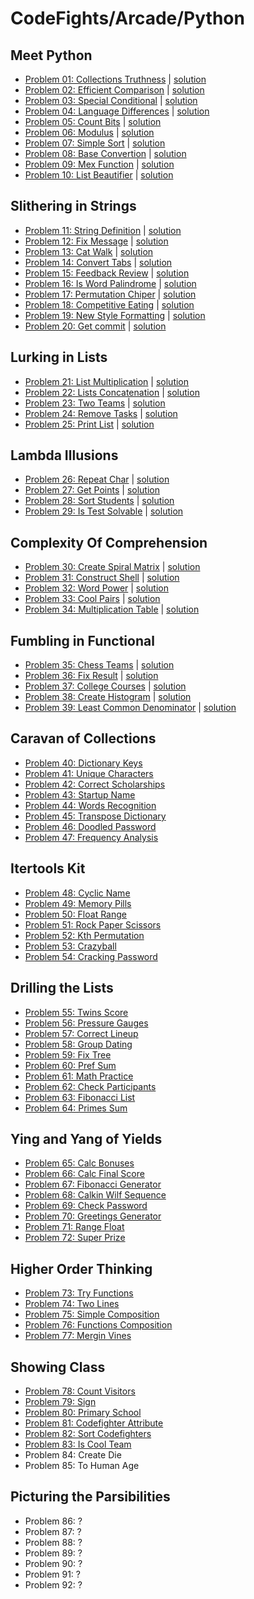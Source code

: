 # CodeFights/Arcade/Python

## Meet Python

* [Problem 01: Collections Truthness](https://codefights.com/arcade/python-arcade/meet-python/H9raD7Bdb3D2847f9) | [solution](meet-python/problem-01)
* [Problem 02: Efficient Comparison](https://codefights.com/arcade/python-arcade/meet-python/NWtSkp4Gd8ZeKc5R5) | [solution](meet-python/problem-02)
* [Problem 03: Special Conditional](https://codefights.com/arcade/python-arcade/meet-python/2iE97RD5zdYLek4cy) | [solution](meet-python/problem-03)
* [Problem 04: Language Differences](https://codefights.com/arcade/python-arcade/meet-python/CL9QBaQkamZEn7pb6) | [solution](meet-python/problem-04)
* [Problem 05: Count Bits](https://codefights.com/arcade/python-arcade/meet-python/7bGkfoFf65CiqbX3s) | [solution](meet-python/problem-05)
* [Problem 06: Modulus](https://codefights.com/arcade/python-arcade/meet-python/mygD2J9yDbRmtKW8T) | [solution](meet-python/problem-06)
* [Problem 07: Simple Sort](https://codefights.com/arcade/python-arcade/meet-python/MEgcxkQyYqFDdySnH) | [solution](meet-python/problem-07)
* [Problem 08: Base Convertion](https://codefights.com/arcade/python-arcade/meet-python/u7FW6fpp8Mqxe6sjt) | [solution](meet-python/problem-08)
* [Problem 09: Mex Function](https://codefights.com/arcade/python-arcade/meet-python/pLsMG462nzEh3axHN) | [solution](meet-python/problem-09)
* [Problem 10: List Beautifier](https://codefights.com/arcade/python-arcade/meet-python/ZiezPAoWeaK9ThXvQ) | [solution](meet-python/problem-10)

## Slithering in Strings

* [Problem 11: String Definition](https://codefights.com/arcade/python-arcade/slithering-in-strings/uFZNH5s2oXnFXiQzq) | [solution](slithering-in-strings/problem-11)
* [Problem 12: Fix Message](https://codefights.com/arcade/python-arcade/slithering-in-strings/Wmdqw8NBzcbqHSsw7) | [solution](slithering-in-strings/problem-12)
* [Problem 13: Cat Walk](https://codefights.com/arcade/python-arcade/slithering-in-strings/GH7QauS4xyHin5YLm) | [solution](slithering-in-strings/problem-13)
* [Problem 14: Convert Tabs](https://codefights.com/arcade/python-arcade/slithering-in-strings/joYKtZyJDDsFQBLHP) | [solution](slithering-in-strings/problem-14)
* [Problem 15: Feedback Review](https://codefights.com/arcade/python-arcade/slithering-in-strings/Rzf4YKMk69Jm3gNnm) | [solution](slithering-in-strings/problem-15)
* [Problem 16: Is Word Palindrome](https://codefights.com/arcade/python-arcade/slithering-in-strings/r6xwnEjaw5kNgsyZD) | [solution](slithering-in-strings/problem-16)
* [Problem 17: Permutation Chiper](https://codefights.com/arcade/python-arcade/slithering-in-strings/YADembruQtLCmiBKB) | [solution](slithering-in-strings/problem-17)
* [Problem 18: Competitive Eating](https://codefights.com/arcade/python-arcade/slithering-in-strings/BPFsda3ddPJruBX24) | [solution](slithering-in-strings/problem-18)
* [Problem 19: New Style Formatting](https://codefights.com/arcade/python-arcade/slithering-in-strings/GADdmPKQivSzQGYLw) | [solution](slithering-in-strings/problem-19)
* [Problem 20: Get commit](https://codefights.com/arcade/python-arcade/slithering-in-strings/FmSEJMu8fbybQ7Ka4) | [solution](slithering-in-strings/problem-20)

## Lurking in Lists

* [Problem 21: List Multiplication](https://codefights.com/arcade/python-arcade/lurking-in-lists/FBsDp8XJZrKNPEEmq) | [solution](lurking-in-lists/problem-21)
* [Problem 22: Lists Concatenation](https://codefights.com/arcade/python-arcade/lurking-in-lists/FumSx4KegrFbSRdQ4) | [solution](lurking-in-lists/problem-22)
* [Problem 23: Two Teams](https://codefights.com/arcade/python-arcade/lurking-in-lists/xacqXRHoHhEC3dC4N) | [solution](lurking-in-lists/problem-23)
* [Problem 24: Remove Tasks](https://codefights.com/arcade/python-arcade/lurking-in-lists/L3TQWdGMcWL85LHcR) | [solution](lurking-in-lists/problem-24)
* [Problem 25: Print List](https://codefights.com/arcade/python-arcade/lurking-in-lists/2nwFuRGHpmfRJ8GCo) | [solution](lurking-in-lists/problem-25)

## Lambda Illusions

* [Problem 26: Repeat Char](https://codefights.com/arcade/python-arcade/lambda-illusions/bCAsRfNJrjD9zhxkS) | [solution](lambda-illusions/problem-26)
* [Problem 27: Get Points](https://codefights.com/arcade/python-arcade/lambda-illusions/kYGchiunT4QtB5Dh9) | [solution](lambda-illusions/problem-27)
* [Problem 28: Sort Students](https://codefights.com/arcade/python-arcade/lambda-illusions/EqEoH6umA9Xi8fTQM) | [solution](lambda-illusions/problem-28)
* [Problem 29: Is Test Solvable](https://codefights.com/arcade/python-arcade/lambda-illusions/eP7hJDmLdZym2Kdo3) | [solution](lambda-illusions/problem-29)

## Complexity Of Comprehension

* [Problem 30: Create Spiral Matrix](https://codefights.com/arcade/python-arcade/complexity-of-comprehension/HZjrbpxa7gbrmb4kd) | [solution](complexity-of-comprehension/problem-30)
* [Problem 31: Construct Shell](https://codefights.com/arcade/python-arcade/complexity-of-comprehension/DfDPhgb5Bj2HQSdr5) | [solution](complexity-of-comprehension/problem-31)
* [Problem 32: Word Power](https://codefights.com/arcade/python-arcade/complexity-of-comprehension/5rZN7nJ7Tkd9S4TLC) | [solution](complexity-of-comprehension/problem-32)
* [Problem 33: Cool Pairs](https://codefights.com/arcade/python-arcade/complexity-of-comprehension/a6DD4JaT2moH22XTf) | [solution](complexity-of-comprehension/problem-33)
* [Problem 34: Multiplication Table](https://codefights.com/arcade/python-arcade/complexity-of-comprehension/vtDLcQWTSc5tJHL6x) | [solution](complexity-of-comprehension/problem-34)

## Fumbling in Functional

* [Problem 35: Chess Teams](https://codefights.com/arcade/python-arcade/fumbling-in-functional/z5SJJNMiSFyFDFpZR) | [solution](fumbling-in-functional/problem-35)
* [Problem 36: Fix Result](https://codefights.com/arcade/python-arcade/fumbling-in-functional/TjCNTwysvW6za5Qh4) | [solution](fumbling-in-functional/problem-36)
* [Problem 37: College Courses](https://codefights.com/arcade/python-arcade/fumbling-in-functional/hJqXodrjeBDPZPZRn) | [solution](fumbling-in-functional/problem-37)
* [Problem 38: Create Histogram](https://codefights.com/arcade/python-arcade/fumbling-in-functional/rXovZdK7redkSJL5g) | [solution](fumbling-in-functional/problem-38)
* [Problem 39: Least Common Denominator](https://codefights.com/arcade/python-arcade/fumbling-in-functional/cYG6vtfv6TJKPsvSY) | [solution](fumbling-in-functional/problem-39)

## Caravan of Collections

* [Problem 40: Dictionary Keys](https://codefights.com/arcade/python-arcade/caravan-of-collections/7Xc3Nii8bpFqgd6KS)
* [Problem 41: Unique Characters](https://codefights.com/arcade/python-arcade/caravan-of-collections/RSsTY2Aevh9gpBTNd)
* [Problem 42: Correct Scholarships](https://codefights.com/arcade/python-arcade/caravan-of-collections/f3dcuz6yoKv9yorzh)
* [Problem 43: Startup Name](https://codefights.com/arcade/python-arcade/caravan-of-collections/G6yyoXW9w888pnvsZ)
* [Problem 44: Words Recognition](https://codefights.com/arcade/python-arcade/caravan-of-collections/zmQ9DqAN2mDL9hive)
* [Problem 45: Transpose Dictionary](https://codefights.com/arcade/python-arcade/caravan-of-collections/3q55u2MWA2Rw5HvmM)
* [Problem 46: Doodled Password](https://codefights.com/arcade/python-arcade/caravan-of-collections/aarR4B273h5D2x8ry)
* [Problem 47: Frequency Analysis](https://codefights.com/arcade/python-arcade/caravan-of-collections/pE4t3DcoTRfwHwYG8)

## Itertools Kit

* [Problem 48: Cyclic Name](https://codefights.com/arcade/python-arcade/itertools-kit/QAFXsBY35wRnHkruC)
* [Problem 49: Memory Pills](https://codefights.com/arcade/python-arcade/itertools-kit/R2GeRWE2SXz4eLAe5)
* [Problem 50: Float Range](https://codefights.com/arcade/python-arcade/itertools-kit/cDuMQ6Fd4N58zdCWN)
* [Problem 51: Rock Paper Scissors](https://codefights.com/arcade/python-arcade/itertools-kit/d9Ru2ARE5tXoQ9KgR)
* [Problem 52: Kth Permutation](https://codefights.com/arcade/python-arcade/itertools-kit/opua5BqfJSaW9ny4Q)
* [Problem 53: Crazyball](https://codefights.com/arcade/python-arcade/itertools-kit/nPt9LX3Piip9ZspLv)
* [Problem 54: Cracking Password](https://codefights.com/arcade/python-arcade/itertools-kit/k2MEPqLJn5YEWafkt)

## Drilling the Lists

* [Problem 55: Twins Score](https://codefights.com/arcade/python-arcade/drilling-the-lists/ESdegETWZmXLJYirj)
* [Problem 56: Pressure Gauges](https://codefights.com/arcade/python-arcade/drilling-the-lists/SkTfc263CQbGNMtoj)
* [Problem 57: Correct Lineup](https://codefights.com/arcade/python-arcade/drilling-the-lists/M6QtFEgxrfY9Wihbt)
* [Problem 58: Group Dating](https://codefights.com/arcade/python-arcade/drilling-the-lists/okcMELPg5HbvSKodi)
* [Problem 59: Fix Tree](https://codefights.com/arcade/python-arcade/drilling-the-lists/qtoFLsK47rS6B5iEN)
* [Problem 60: Pref Sum](https://codefights.com/arcade/python-arcade/drilling-the-lists/Enwr8TBeTbuFbuPzu)
* [Problem 61: Math Practice](https://codefights.com/arcade/python-arcade/drilling-the-lists/TCTvJoBJq9wBLLJ64)
* [Problem 62: Check Participants](https://codefights.com/arcade/python-arcade/drilling-the-lists/iMjtcPbZpwxZazENA)
* [Problem 63: Fibonacci List](https://codefights.com/arcade/python-arcade/drilling-the-lists/S7EJzXk7idpB2jHhy)
* [Problem 64: Primes Sum](https://codefights.com/arcade/python-arcade/drilling-the-lists/K5fiXbgF26gdt8uJT)

## Ying and Yang of Yields

* [Problem 65: Calc Bonuses](https://codefights.com/arcade/python-arcade/yin-and-yang/z6KZcoJ9jePsenzWo)
* [Problem 66: Calc Final Score](https://codefights.com/arcade/python-arcade/yin-and-yang/4ReLEsLE6SDZkXDzK)
* [Problem 67: Fibonacci Generator](https://codefights.com/arcade/python-arcade/yin-and-yang/KAvAhLPEzyx6dBKYT)
* [Problem 68: Calkin Wilf Sequence](https://codefights.com/arcade/python-arcade/yin-and-yang/ynSRuyh93ZffkPjtv)
* [Problem 69: Check Password](https://codefights.com/arcade/python-arcade/yin-and-yang/NXz5g32Puypw3R97N)
* [Problem 70: Greetings Generator](https://codefights.com/arcade/python-arcade/yin-and-yang/BqA4bDcdQQcNJgkqi)
* [Problem 71: Range Float](https://codefights.com/arcade/python-arcade/yin-and-yang/CiZrg3JEputAAoc2E)
* [Problem 72: Super Prize](https://codefights.com/arcade/python-arcade/yin-and-yang/48HWQ3zKzWJDvHbdF)

## Higher Order Thinking

* [Problem 73: Try Functions](https://codefights.com/arcade/python-arcade/higher-order-thinking/2wXrvGPGwwEejLXq2)
* [Problem 74: Two Lines](https://codefights.com/arcade/python-arcade/higher-order-thinking/eAcdxCbbCttSsKpRz)
* [Problem 75: Simple Composition](https://codefights.com/arcade/python-arcade/higher-order-thinking/CabvoEz6mpy6dJgFf)
* [Problem 76: Functions Composition](https://codefights.com/arcade/python-arcade/higher-order-thinking/2qxqDTopmTLBnYpmC)
* [Problem 77: Mergin Vines](https://codefights.com/arcade/python-arcade/higher-order-thinking/mxSa4di775kRL26bW)

## Showing Class

* [Problem 78: Count Visitors](https://codefights.com/arcade/python-arcade/showing-class/q8K5YLLNvvQ2fahiB)
* [Problem 79: Sign](https://codefights.com/arcade/python-arcade/showing-class/bBdHSPDLc9W7mzjFY)
* [Problem 80: Primary School](https://codefights.com/arcade/python-arcade/showing-class/pzhNXW2KrdRWyhxzR)
* [Problem 81: Codefighter Attribute](https://codefights.com/arcade/python-arcade/showing-class/poBCg4uDfmXtGGiC9)
* [Problem 82: Sort Codefighters](https://codefights.com/arcade/python-arcade/showing-class/KMTap2qksYNyB6vpP)
* [Problem 83: Is Cool Team](https://codefights.com/arcade/python-arcade/showing-class/CY8Hj6M5FxBsyFT7D)
* Problem 84: Create Die
* Problem 85: To Human Age

## Picturing the Parsibilities

* Problem 86: ?
* Problem 87: ?
* Problem 88: ?
* Problem 89: ?
* Problem 90: ?
* Problem 91: ?
* Problem 92: ?
